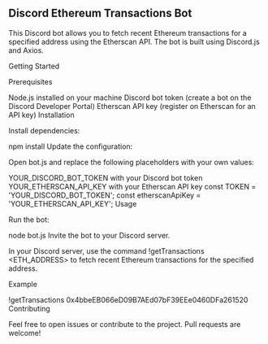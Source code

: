 ## Discord Ethereum Transactions Bot

This Discord bot allows you to fetch recent Ethereum transactions for a specified address using the Etherscan API. The bot is built using Discord.js and Axios.

Getting Started

Prerequisites

Node.js installed on your machine
Discord bot token (create a bot on the Discord Developer Portal)
Etherscan API key (register on Etherscan for an API key)
Installation


Install dependencies:

npm install
Update the configuration:

Open bot.js and replace the following placeholders with your own values:

YOUR_DISCORD_BOT_TOKEN with your Discord bot token
YOUR_ETHERSCAN_API_KEY with your Etherscan API key
const TOKEN = 'YOUR_DISCORD_BOT_TOKEN';
const etherscanApiKey = 'YOUR_ETHERSCAN_API_KEY';
Usage

Run the bot:

node bot.js
Invite the bot to your Discord server.

In your Discord server, use the command !getTransactions <ETH_ADDRESS> to fetch recent Ethereum transactions for the specified address.

Example

!getTransactions 0x4bbeEB066eD09B7AEd07bF39EEe0460DFa261520
Contributing

Feel free to open issues or contribute to the project. Pull requests are welcome!
